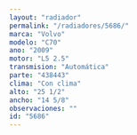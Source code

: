 ```yaml
---
layout: "radiador"
permalink: "/radiadores/5686/"
marca: "Volvo"
modelo: "C70"
ano: "2009"
motor: "L5 2.5"
transmision: "Automática"
parte: "438443"
clima: "Con clima"
alto: "25 1/2"
ancho: "14 5/8"
observaciones: ""
id: "5686"
---
```


